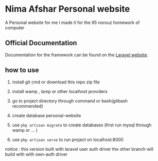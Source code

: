 # Nima Afshar Personal website
A Personal website for me
I made it for the 95 norouz homework of computer

## Official Documentation

Documentation for the framework can be found on the [Laravel website](http://laravel.com/docs).

## how to use

1. install git cmd or download this repo zip file

2. install wamp , lamp or other localhost providers

3. go to project directory through command or bash(gitbash recommended)

5. create database personal-website

4. use ` php artisan migrate ` to create databases (first run mysql through wamp or ... )

5. use ` php artisan serve ` to run project on localhost:8000

notice : this version built with laravel user auth driver
the other branch will build with with own-auth driver